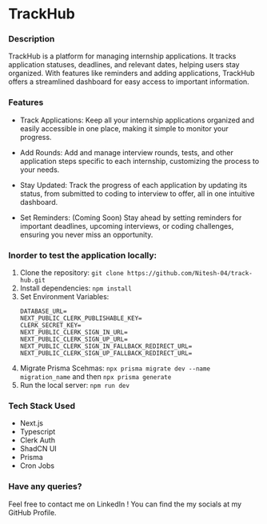 # TrackHub
### Description
TrackHub is a platform for managing internship applications. It tracks application statuses, deadlines, and relevant dates, helping users stay organized. With features like reminders and adding applications, TrackHub offers a streamlined dashboard for easy access to important information.

### Features

- Track Applications: Keep all your internship applications organized and easily accessible in one place, making it simple to monitor your progress.

- Add Rounds: Add and manage interview rounds, tests, and other application steps specific to each internship, customizing the process to your needs.

- Stay Updated: Track the progress of each application by updating its status, from submitted to coding to interview to offer, all in one intuitive dashboard.

- Set Reminders: (Coming Soon) Stay ahead by setting reminders for important deadlines, upcoming interviews, or coding challenges, ensuring you never miss an opportunity.


### Inorder to test the application locally:
1. Clone the repository: `git clone https://github.com/Nitesh-04/track-hub.git`
2. Install dependencies: `npm install`
3. Set Environment Variables:
     ```
     DATABASE_URL=
     NEXT_PUBLIC_CLERK_PUBLISHABLE_KEY=
     CLERK_SECRET_KEY=
     NEXT_PUBLIC_CLERK_SIGN_IN_URL=
     NEXT_PUBLIC_CLERK_SIGN_UP_URL=
     NEXT_PUBLIC_CLERK_SIGN_IN_FALLBACK_REDIRECT_URL=
     NEXT_PUBLIC_CLERK_SIGN_UP_FALLBACK_REDIRECT_URL=
     ```
4. Migrate Prisma Scehmas: `npx prisma migrate dev --name migration_name` and then `npx prisma generate`  
5. Run the local server: `npm run dev`

### Tech Stack Used
- Next.js
- Typescript
- Clerk Auth
- ShadCN UI
- Prisma
- Cron Jobs

### Have any queries?
Feel free to contact me on LinkedIn ! You can find the my socials at my GitHub Profile.

